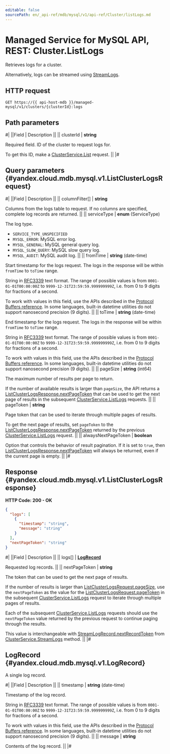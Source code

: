 ```yaml
---
editable: false
sourcePath: en/_api-ref/mdb/mysql/v1/api-ref/Cluster/listLogs.md
---
```


# Managed Service for MySQL API, REST: Cluster.ListLogs

Retrieves logs for a cluster.

Alternatively, logs can be streamed using [StreamLogs](/docs/managed-mysql/api-ref/Cluster/streamLogs#StreamLogs).

## HTTP request

```
GET https://{{ api-host-mdb }}/managed-mysql/v1/clusters/{clusterId}:logs
```

## Path parameters

#|
||Field | Description ||
|| clusterId | **string**

Required field. ID of the cluster to request logs for.

To get this ID, make a [ClusterService.List](/docs/managed-mysql/api-ref/Cluster/list#List) request. ||
|#

## Query parameters {#yandex.cloud.mdb.mysql.v1.ListClusterLogsRequest}

#|
||Field | Description ||
|| columnFilter[] | **string**

Columns from the logs table to request.
If no columns are specified, complete log records are returned. ||
|| serviceType | **enum** (ServiceType)

The log type.

- `SERVICE_TYPE_UNSPECIFIED`
- `MYSQL_ERROR`: MySQL error log.
- `MYSQL_GENERAL`: MySQL general query log.
- `MYSQL_SLOW_QUERY`: MySQL slow query log.
- `MYSQL_AUDIT`: MySQL audit log. ||
|| fromTime | **string** (date-time)

Start timestamp for the logs request.
The logs in the response will be within `fromTime` to `toTime` range.

String in [RFC3339](https://www.ietf.org/rfc/rfc3339.txt) text format. The range of possible values is from
`0001-01-01T00:00:00Z` to `9999-12-31T23:59:59.999999999Z`, i.e. from 0 to 9 digits for fractions of a second.

To work with values in this field, use the APIs described in the
[Protocol Buffers reference](https://developers.google.com/protocol-buffers/docs/reference/overview).
In some languages, built-in datetime utilities do not support nanosecond precision (9 digits). ||
|| toTime | **string** (date-time)

End timestamp for the logs request.
The logs in the response will be within `fromTime` to `toTime` range.

String in [RFC3339](https://www.ietf.org/rfc/rfc3339.txt) text format. The range of possible values is from
`0001-01-01T00:00:00Z` to `9999-12-31T23:59:59.999999999Z`, i.e. from 0 to 9 digits for fractions of a second.

To work with values in this field, use the APIs described in the
[Protocol Buffers reference](https://developers.google.com/protocol-buffers/docs/reference/overview).
In some languages, built-in datetime utilities do not support nanosecond precision (9 digits). ||
|| pageSize | **string** (int64)

The maximum number of results per page to return.

If the number of available results is larger than `pageSize`, the API returns a [ListClusterLogsResponse.nextPageToken](#yandex.cloud.mdb.mysql.v1.ListClusterLogsResponse) that can be used to get the next page of results in the subsequent [ClusterService.ListLogs](#ListLogs) requests. ||
|| pageToken | **string**

Page token that can be used to iterate through multiple pages of results.

To get the next page of results, set `pageToken` to the [ListClusterLogsResponse.nextPageToken](#yandex.cloud.mdb.mysql.v1.ListClusterLogsResponse) returned by the previous [ClusterService.ListLogs](#ListLogs) request. ||
|| alwaysNextPageToken | **boolean**

Option that controls the behavior of result pagination.
If it is set to `true`, then [ListClusterLogsResponse.nextPageToken](#yandex.cloud.mdb.mysql.v1.ListClusterLogsResponse) will always be returned, even if the current page is empty. ||
|#

## Response {#yandex.cloud.mdb.mysql.v1.ListClusterLogsResponse}

**HTTP Code: 200 - OK**

```json
{
  "logs": [
    {
      "timestamp": "string",
      "message": "string"
    }
  ],
  "nextPageToken": "string"
}
```

#|
||Field | Description ||
|| logs[] | **[LogRecord](#yandex.cloud.mdb.mysql.v1.LogRecord)**

Requested log records. ||
|| nextPageToken | **string**

The token that can be used to get the next page of results.

If the number of results is larger than [ListClusterLogsRequest.pageSize](#yandex.cloud.mdb.mysql.v1.ListClusterLogsRequest), use the `nextPageToken` as the value for the [ListClusterLogsRequest.pageToken](#yandex.cloud.mdb.mysql.v1.ListClusterLogsRequest) in the subsequent [ClusterService.ListLogs](#ListLogs) request to iterate through multiple pages of results.

Each of the subsequent [ClusterService.ListLogs](#ListLogs) requests should use the `nextPageToken` value returned by the previous request to continue paging through the results.

This value is interchangeable with [StreamLogRecord.nextRecordToken](/docs/managed-mysql/api-ref/Cluster/streamLogs#yandex.cloud.mdb.mysql.v1.StreamLogRecord) from [ClusterService.StreamLogs](/docs/managed-mysql/api-ref/Cluster/streamLogs#StreamLogs) method. ||
|#

## LogRecord {#yandex.cloud.mdb.mysql.v1.LogRecord}

A single log record.

#|
||Field | Description ||
|| timestamp | **string** (date-time)

Timestamp of the log record.

String in [RFC3339](https://www.ietf.org/rfc/rfc3339.txt) text format. The range of possible values is from
`0001-01-01T00:00:00Z` to `9999-12-31T23:59:59.999999999Z`, i.e. from 0 to 9 digits for fractions of a second.

To work with values in this field, use the APIs described in the
[Protocol Buffers reference](https://developers.google.com/protocol-buffers/docs/reference/overview).
In some languages, built-in datetime utilities do not support nanosecond precision (9 digits). ||
|| message | **string**

Contents of the log record. ||
|#